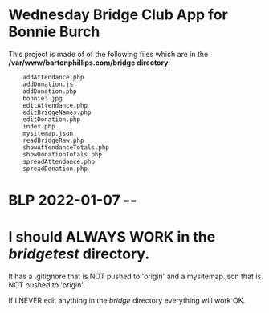 # Wednesday Bridge Club App for Bonnie Burch

This project is made of of the following files which are in the **/var/www/bartonphillips.com/bridge directory**:

```
    addAttendance.php
    addDonation.js
    addDonation.php
    bonnie3.jpg
    editAttendance.php
    editBridgeNames.php
    editDonation.php
    index.php
    mysitemap.json
    readBridgeRaw.php
    showAttendanceTotals.php
    showDonationTotals.php
    spreadAttendance.php
    spreadDonation.php
```

# BLP 2022-01-07 --  
# I should ALWAYS WORK in the <i>bridgetest</i> directory.

It has a .gitignore that is NOT pushed to 'origin' and a mysitemap.json that is NOT pushed to 'origin'.

If I NEVER edit anything in the <i>bridge</i> directory everything will work OK.
